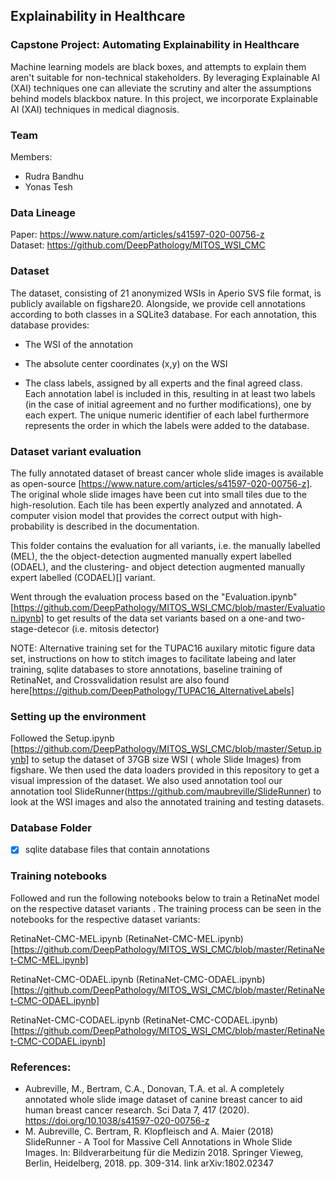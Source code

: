 ## Explainability in Healthcare

### Capstone Project: Automating Explainability in Healthcare

Machine learning models are black boxes, and attempts to explain them aren't suitable for non-technical stakeholders. By leveraging Explainable AI (XAI) techniques one can alleviate the scrutiny and alter the assumptions behind models blackbox nature. 
In this project, we incorporate Explainable AI (XAI) techniques in medical diagnosis.

### Team

Members:
 - Rudra Bandhu
 - Yonas Tesh

### Data Lineage

Paper: https://www.nature.com/articles/s41597-020-00756-z  
Dataset:  https://github.com/DeepPathology/MITOS_WSI_CMC

### Dataset

The dataset, consisting of 21 anonymized WSIs in Aperio SVS file format, is publicly available on figshare20. Alongside, we provide cell annotations according to both classes in a SQLite3 database. For each annotation, this database provides:

- The WSI of the annotation

- The absolute center coordinates (x,y) on the WSI

- The class labels, assigned by all experts and the final agreed class. Each annotation label is included in this, resulting in at least two labels (in the case of initial agreement and no further modifications), one by each expert. The unique numeric identifier of each label furthermore represents the order in which the labels were added to the database.

### Dataset variant evaluation

The fully annotated dataset of breast cancer whole slide images is available as open-source [https://www.nature.com/articles/s41597-020-00756-z]. The original whole slide images have been cut into small tiles due to the high-resolution. Each tile has been expertly analyzed and annotated. A computer vision model that provides the correct output with high-probability is described in the documentation.

This folder contains the evaluation for all variants, i.e. the manually labelled (MEL), the the object-detection augmented manually expert labelled (ODAEL), and the clustering- and object detection augmented manually expert labelled (CODAEL)[] variant.

Went through the evaluation process based on the "Evaluation.ipynb"[https://github.com/DeepPathology/MITOS_WSI_CMC/blob/master/Evaluation.ipynb] to get results of the data set variants based on a one-and two-stage-detecor (i.e. mitosis detector)

NOTE: Alternative training set for the TUPAC16 auxilary mitotic figure data set, instructions on how to stitch images to facilitate labeing and later training, sqlite databases to store annotations, baseline training of RetinaNet, and Crossvalidation resulst are also found here[https://github.com/DeepPathology/TUPAC16_AlternativeLabels]

### Setting up the environment

Followed the Setup.ipynb [https://github.com/DeepPathology/MITOS_WSI_CMC/blob/master/Setup.ipynb] to setup the dataset of 37GB size WSI ( whole Slide Images) from figshare. We then used the data loaders provided in this repository to get a visual impression of the dataset. We also used annotation tool our annotation tool SlideRunner(https://github.com/maubreville/SlideRunner) to look at the WSI images and also the annotated training and testing datasets.

### Database Folder

- [x] sqlite database files that contain annotations

### Training notebooks

Followed and run the following notebooks below to train a RetinaNet model on the respective dataset variants . The training process can be seen in the notebooks for the respective dataset variants:

RetinaNet-CMC-MEL.ipynb (RetinaNet-CMC-MEL.ipynb) [https://github.com/DeepPathology/MITOS_WSI_CMC/blob/master/RetinaNet-CMC-MEL.ipynb]

RetinaNet-CMC-ODAEL.ipynb (RetinaNet-CMC-ODAEL.ipynb)[https://github.com/DeepPathology/MITOS_WSI_CMC/blob/master/RetinaNet-CMC-ODAEL.ipynb]

RetinaNet-CMC-CODAEL.ipynb (RetinaNet-CMC-CODAEL.ipynb) [https://github.com/DeepPathology/MITOS_WSI_CMC/blob/master/RetinaNet-CMC-CODAEL.ipynb]


### References:
- Aubreville, M., Bertram, C.A., Donovan, T.A. et al. A completely annotated whole slide image dataset of canine breast cancer to aid human breast cancer research. Sci Data 7, 417 (2020). https://doi.org/10.1038/s41597-020-00756-z
- M. Aubreville, C. Bertram, R. Klopfleisch and A. Maier (2018) SlideRunner - A Tool for Massive Cell Annotations in Whole Slide Images. In: Bildverarbeitung für die Medizin 2018. Springer Vieweg, Berlin, Heidelberg, 2018. pp. 309-314. link arXiv:1802.02347


